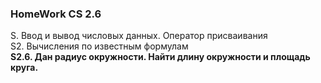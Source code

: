 ### HomeWork CS 2.6  
S. Ввод и вывод числовых данных. Оператор присваивания  
S2. Вычисления по известным формулам   
**S2.6. Дан радиус окружности. Найти длину окружности и площадь круга.**
